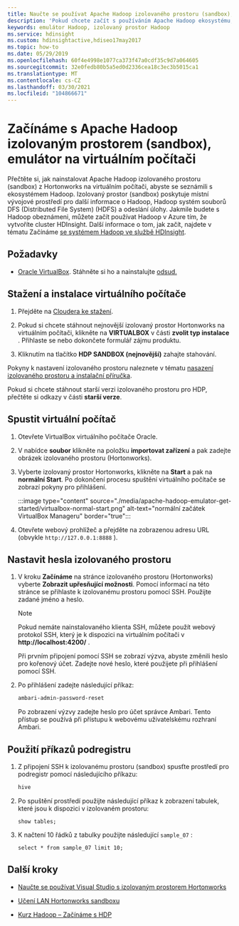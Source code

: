```yaml
---
title: Naučte se používat Apache Hadoop izolovaného prostoru (sandbox), emulátor – Azure HDInsight
description: 'Pokud chcete začít s používáním Apache Hadoop ekosystému, můžete nastavit izolovaný prostor Hadoop z Hortonworks na virtuálním počítači Azure. '
keywords: emulátor Hadoop, izolovaný prostor Hadoop
ms.service: hdinsight
ms.custom: hdinsightactive,hdiseo17may2017
ms.topic: how-to
ms.date: 05/29/2019
ms.openlocfilehash: 60f4e4998e1077ca373f47a0cdf35c9d7a064605
ms.sourcegitcommit: 32e0fedb80b5a5ed0d2336cea18c3ec3b5015ca1
ms.translationtype: MT
ms.contentlocale: cs-CZ
ms.lasthandoff: 03/30/2021
ms.locfileid: "104866671"
---
```

# <a name="get-started-with-an-apache-hadoop-sandbox-an-emulator-on-a-virtual-machine"></a>Začínáme s Apache Hadoop izolovaným prostorem (sandbox), emulátor na virtuálním počítači

Přečtěte si, jak nainstalovat Apache Hadoop izolovaného prostoru (sandbox) z Hortonworks na virtuálním počítači, abyste se seznámili s ekosystémem Hadoop. Izolovaný prostor (sandbox) poskytuje místní vývojové prostředí pro další informace o Hadoop, Hadoop systém souborů DFS (Distributed File System) (HDFS) a odeslání úlohy. Jakmile budete s Hadoop obeznámeni, můžete začít používat Hadoop v Azure tím, že vytvoříte cluster HDInsight. Další informace o tom, jak začít, najdete v tématu Začínáme [se systémem Hadoop ve službě HDInsight](apache-hadoop-linux-tutorial-get-started.md).

## <a name="prerequisites"></a>Požadavky

* [Oracle VirtualBox](https://www.virtualbox.org/). Stáhněte si ho a nainstalujte [odsud.](https://www.virtualbox.org/wiki/Downloads)

## <a name="download-and-install-the-virtual-machine"></a>Stažení a instalace virtuálního počítače

1. Přejděte na [Cloudera ke stažení](https://www.cloudera.com/downloads/hortonworks-sandbox/hdp.html).

1. Pokud si chcete stáhnout nejnovější izolovaný prostor Hortonworks na virtuálním počítači, klikněte na **VIRTUALBOX** v části **zvolit typ instalace** . Přihlaste se nebo dokončete formulář zájmu produktu.

1. Kliknutím na tlačítko **HDP SANDBOX (nejnovější)** zahajte stahování.

Pokyny k nastavení izolovaného prostoru naleznete v tématu [nasazení izolovaného prostoru a instalační příručka](https://hortonworks.com/tutorial/sandbox-deployment-and-install-guide/section/1/).

Pokud si chcete stáhnout starší verzi izolovaného prostoru pro HDP, přečtěte si odkazy v části **starší verze**.

## <a name="start-the-virtual-machine"></a>Spustit virtuální počítač

1. Otevřete VirtualBox virtuálního počítače Oracle.
1. V nabídce **soubor** klikněte na položku **importovat zařízení** a pak zadejte obrázek izolovaného prostoru (Hortonworks).
1. Vyberte izolovaný prostor Hortonworks, klikněte na **Start** a pak na **normální Start**. Po dokončení procesu spuštění virtuálního počítače se zobrazí pokyny pro přihlášení.

    :::image type="content" source="./media/apache-hadoop-emulator-get-started/virtualbox-normal-start.png" alt-text="normální začátek VirtualBox Manageru" border="true":::

1. Otevřete webový prohlížeč a přejděte na zobrazenou adresu URL (obvykle `http://127.0.0.1:8888` ).

## <a name="set-sandbox-passwords"></a>Nastavit hesla izolovaného prostoru

1. V kroku **Začínáme** na stránce izolovaného prostoru (Hortonworks) vyberte **Zobrazit upřesňující možnosti**. Pomocí informací na této stránce se přihlaste k izolovanému prostoru pomocí SSH. Použijte zadané jméno a heslo.

   > [!NOTE]
   > Pokud nemáte nainstalovaného klienta SSH, můžete použít webový protokol SSH, který je k dispozici na virtuálním počítači v **http://localhost:4200/** .

    Při prvním připojení pomocí SSH se zobrazí výzva, abyste změnili heslo pro kořenový účet. Zadejte nové heslo, které použijete při přihlášení pomocí SSH.

2. Po přihlášení zadejte následující příkaz:

    ```bash
    ambari-admin-password-reset
    ```

    Po zobrazení výzvy zadejte heslo pro účet správce Ambari. Tento přístup se používá při přístupu k webovému uživatelskému rozhraní Ambari.

## <a name="use-hive-commands"></a>Použití příkazů podregistru

1. Z připojení SSH k izolovanému prostoru (sandbox) spusťte prostředí pro podregistr pomocí následujícího příkazu:

    ```bash
    hive
    ```

2. Po spuštění prostředí použijte následující příkaz k zobrazení tabulek, které jsou k dispozici v izolovaném prostoru:

    ```hiveql
    show tables;
    ```

3. K načtení 10 řádků z tabulky použijte následující `sample_07` :

    ```hiveql
    select * from sample_07 limit 10;
    ```

## <a name="next-steps"></a>Další kroky

* [Naučte se používat Visual Studio s izolovaným prostorem Hortonworks](./apache-hadoop-visual-studio-tools-get-started.md)

* [Učení LAN Hortonworks sandboxu](https://hortonworks.com/hadoop-tutorial/learning-the-ropes-of-the-hortonworks-sandbox/)

* [Kurz Hadoop – Začínáme s HDP](https://hortonworks.com/hadoop-tutorial/hello-world-an-introduction-to-hadoop-hcatalog-hive-and-pig/)